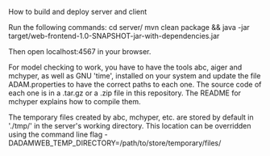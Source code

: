 How to build and deploy server and client

Run the following commands:
cd server/
mvn clean package && java -jar target/web-frontend-1.0-SNAPSHOT-jar-with-dependencies.jar
    
Then open localhost:4567 in your browser.

For model checking to work, you have to have the tools abc, aiger and mchyper, as well as GNU 'time', installed on your system and update the file ADAM.properties to have the correct paths to each one.  The source code of each one is in a .tar.gz or a .zip file in this repository.  The README for mchyper explains how to compile them.

The temporary files created by abc, mchyper, etc. are stored by default in './tmp/' in the server's working directory.  This location can be overridden using the command line flag -DADAMWEB_TEMP_DIRECTORY=/path/to/store/temporary/files/
